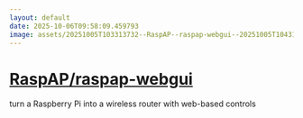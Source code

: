 ```yaml
---
layout: default
date: 2025-10-06T09:58:09.459793
image: assets/20251005T103313732--RaspAP--raspap-webgui--20251005T104310703--cropped.png
---
```


# [RaspAP/raspap-webgui](https://github.com/RaspAP/raspap-webgui)

turn a Raspberry Pi into a wireless router with web-based controls
